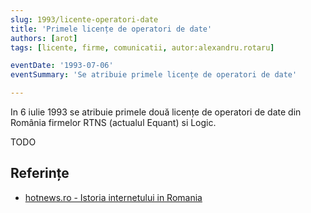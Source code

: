 ```yaml
---
slug: 1993/licente-operatori-date
title: 'Primele licențe de operatori de date'
authors: [arot]
tags: [licente, firme, comunicatii, autor:alexandru.rotaru]

eventDate: '1993-07-06'
eventSummary: 'Se atribuie primele licențe de operatori de date'

---
```


In 6 iulie 1993 se atribuie primele două licențe de operatori de date
din România firmelor RTNS (actualul Equant) si Logic.

<!-- truncate -->

TODO

## Referințe

- [hotnews.ro - Istoria internetului in Romania](https://economie.hotnews.ro/stiri-20_ani_internet-15969144-istoria-internetului-romania-alexandru-rotaru-nu-pot-spun-inventat-noi-ceva-plus-aici-romania-doar-majoritatea-noutatilor-adoptat-printre-primii.htm)
